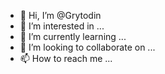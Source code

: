 - 👋 Hi, I’m @Grytodin
- 👀 I’m interested in ...
- 🌱 I’m currently learning ...
- 💞️ I’m looking to collaborate on ...
- 📫 How to reach me ...

<!---
yaruskotop/yaruskotop is a ✨ special ✨ repository because its `README.md` (this file) appears on your GitHub profile.
You can click the Preview link to take a look at your changes.
--->

